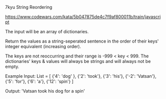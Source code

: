 7kyu String Reordering

https://www.codewars.com/kata/5b047875de4c7f9af800011b/train/javascript

The input will be an array of dictionaries.

Return the values as a string-seperated sentence in the order of their keys' integer equivalent (increasing order).

The keys are not reoccurring and their range is -999 < key < 999. The dictionaries' keys & values will always be strings and will always not be empty.

Example
Input:
List = [
        {'4': 'dog' }, {'2': 'took'}, {'3': 'his'},
        {'-2': 'Vatsan'}, {'5': 'for'}, {'6': 'a'}, {'12': 'spin'}
       ]

Output:
'Vatsan took his dog for a spin'